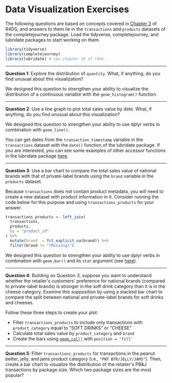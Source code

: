 Data Visualization Exercises
================

The following questions are based on concepts covered in [Chapter 3](http://r4ds.had.co.nz/data-visualisation.html) of R4DS, and answers to them lie in the `transactions` and `products` datasets of the completejourney package. Load the tidyverse, completejourney, and lubridate packages to start working on them.

``` r
library(tidyverse)
library(completejourney)
library(lubridate) # see chapter 16 of r4ds
```

------------------------------------------------------------------------

**Question 1**: Explore the distribution of `quantity`. What, if anything, do you find unusual about this visualization?

We designed this question to strengthen your ability to visualize the distribution of a continuous variable with the `geom_histogram()` function.

------------------------------------------------------------------------

**Question 2**: Use a line graph to plot total sales value by date. What, if anything, do you find unusual about this visualization?

We designed this question to strengthen your ability to use dplyr verbs in combination with `geom_line()`.

You can get dates from the `transaction_timestamp` variable in the `transactions` dataset with the `date()` function of the lubridate package. If you are interested, you can see some examples of other accessor functions in the lubridate package [here](https://r4ds.had.co.nz/dates-and-times.html#date-time-components).

------------------------------------------------------------------------

**Question 3**: Use a bar chart to compare the total sales value of national brands with that of private-label brands using the `brand` variable in the `products` dataset.

Because `transactions` does not contain product metadata, you will need to create a new dataset with product information in it. Consider running the code below for this purpose and using `transactions_products` for your answer.

``` r
transactions_products <- left_join(
  transactions, 
  products, 
  by = "product_id"
) %>% 
  mutate(brand  = fct_explicit_na(brand)) %>% 
  filter(brand != "(Missing)")
```

We designed this question to strengthen your ability to use dplyr verbs in combination with `geom_bar()` and its `stat` argument (see [here](https://r4ds.had.co.nz/data-visualisation.html#statistical-transformations)).

------------------------------------------------------------------------

**Question 4**: Building on Question 3, suppose you want to understand whether the retailer's customers' preference for national brands (compared to private-label brands) is stronger in the soft drink category than it is in the cheese category. Examine this supposition by using a stacked bar chart to compare the split between national and private-label brands for soft drinks and cheeses.

Follow these three steps to create your plot:

-   Filter `transactions_products` to include only transactions with `product_category` equal to "SOFT DRINKS" or "CHEESE"
-   Calculate total sales value by `product_category` and `brand`
-   Create the bars using [`geom_col()`](https://jrnold.github.io/r4ds-exercise-solutions/data-visualisation.html#exercise-3.7.2) with `position = 'fill'`

------------------------------------------------------------------------

**Question 5**: Filter `transactions_products` for transactions in the peanut better, jelly, and jams product category (i.e., `"PNT BTR/JELLY/JAMS"`). Then, create a bar chart to visualize the distribution of the retailer's PB&J transactions by package size. Which two package sizes are the most popular?
